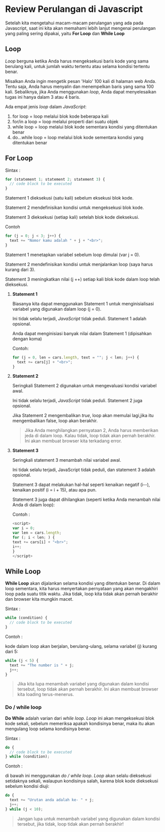 # Review Perulangan di Javascript

Setelah kita mengetahui macam-macam perulangan yang ada pada Javascript, saat ini kita akan memahami lebih lanjut mengenai perulangan yang paling sering dipakai, yaitu **For Loop** dan **While Loop**

## Loop

_Loop_ berguna ketika Anda harus mengeksekusi baris kode yang sama berulang kali, untuk jumlah waktu tertentu atau selama kondisi tertentu benar.

Misalkan Anda ingin mengetik pesan 'Halo' 100 kali di halaman web Anda. Tentu saja, Anda harus menyalin dan menempelkan baris yang sama 100 kali. Sebaliknya, jika Anda menggunakan _loop_, Anda dapat menyelesaikan tugas ini hanya dalam 3 atau 4 baris.

Ada empat jenis _loop_ dalam _JavaScript_:

1. for loop = loop melalui blok kode beberapa kali
2. for/in a loop = loop melalui properti dari suatu objek
3. while loop = loop melalui blok kode sementara kondisi yang ditentukan benar
4. do…while loop = loop melalui blok kode sementara kondisi yang ditentukan benar

## For Loop

Sintax :

```js
for (statement 1; statement 2; statement 3) {
  // code block to be executed
}
```

Statement 1 dieksekusi (satu kali) sebelum eksekusi blok kode.

Statement 2 mendefinisikan kondisi untuk mengeksekusi blok kode.

Statement 3 dieksekusi (setiap kali) setelah blok kode dieksekusi.

Contoh

```js
for (j = 0; j < 3; j++) {
  text += "Nomor kamu adalah " + j + "<br>";
}
```

Statement 1 menetapkan variabel sebelum loop dimulai (var j = 0).

Statement 2 mendefinisikan kondisi untuk menjalankan loop (saya harus kurang dari 3).

Statement 3 meningkatkan nilai (j ++) setiap kali blok kode dalam loop telah dieksekusi.

1. **Statement 1**

   Biasanya kita dapat menggunakan Statement 1 untuk menginisialisasi variabel yang digunakan dalam loop (j = 0).

   Ini tidak selalu terjadi, _JavaScript_ tidak peduli. Statement 1 adalah opsional.

   Anda dapat menginisiasi banyak nilai dalam Statement 1 (dipisahkan dengan koma)

   Contoh:

   ```js
   for (j = 0, len = cars.length, text = ""; j < len; j++) {
     text += cars[j] + "<br>";
   }
   ```

2. **Statement 2**

   Seringkali Statement 2 digunakan untuk mengevaluasi kondisi variabel awal.

   Ini tidak selalu terjadi, _JavaScript_ tidak peduli. Statement 2 juga opsional.

   Jika Statement 2 mengembalikan _true_, loop akan memulai lagi,jika itu mengembalikan false, loop akan berakhir.

   > Jika Anda menghilangkan pernyataan 2, Anda harus memberikan jeda di dalam loop. Kalau tidak, loop tidak akan pernah berakhir. Ini akan membuat browser kita terkadang error.

3. **Statement 3**

   Seringkali statement 3 menambah nilai variabel awal.

   Ini tidak selalu terjadi, JavaScript tidak peduli, dan statement 3 adalah opsional.

   Statement 3 dapat melakukan hal-hal seperti kenaikan negatif (i--), kenaikan positif (i = i + 15), atau apa pun.

   Statement 3 juga dapat dihilangkan (seperti ketika Anda menambah nilai Anda di dalam loop):

   Contoh :

   ```js
   <script>
   var i = 0;
   var len = cars.length;
   for (; i < len; ) {
   text += cars[i] + "<br>";
   i++;
   }
   </script>
   ```

## While Loop

**While Loop** akan dijalankan selama kondisi yang ditentukan benar. Di dalam loop sementara, kita harus menyertakan pernyataan yang akan mengakhiri loop pada suatu titik waktu. Jika tidak, loop kita tidak akan pernah berakhir dan browser kita mungkin macet.

Sintax :

```js
while (condition) {
  // code block to be executed
}
```

Contoh :

kode dalam loop akan berjalan, berulang-ulang, selama variabel (j) kurang dari 5:

```js
while (j < 5) {
  text += "The number is " + j;
  j++;
}
```

> Jika kita lupa menambah variabel yang digunakan dalam kondisi tersebut, loop tidak akan pernah berakhir. Ini akan membuat browser kita loading terus-menerus.

### Do / while loop

**Do While** adalah varian dari _while loop_. _Loop_ ini akan mengeksekusi blok kode sekali, sebelum memeriksa apakah kondisinya benar, maka itu akan mengulang loop selama kondisinya benar.

Sintax :

```js
do {
  // code block to be executed
} while (condition);
```

Contoh :

di bawah ini menggunakan _do / while loop_. _Loop_ akan selalu dieksekusi setidaknya sekali, walaupun kondisinya salah, karena blok kode dieksekusi sebelum kondisi diuji:

```js
do {
  text += "Urutan anda adalah ke- " + j;
  j++;
} while (j < 10);
```

> Jangan lupa untuk menambah variabel yang digunakan dalam kondisi tersebut, jika tidak, loop tidak akan pernah berakhir!
